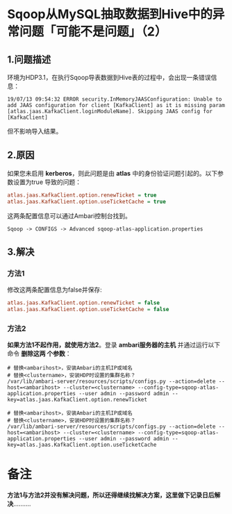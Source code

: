 Sqoop从MySQL抽取数据到Hive中的异常问题「可能不是问题」（2）
================================================================================
## 1.问题描述
环境为HDP3.1，在执行Sqoop导表数据到Hive表的过程中，会出现一条错误信息：
```
19/07/13 09:54:32 ERROR security.InMemoryJAASConfiguration: Unable to add JAAS configuration for client [KafkaClient] as it is missing param [atlas.jaas.KafkaClient.loginModuleName]. Skipping JAAS config for [KafkaClient]
```
但不影响导入结果。

## 2.原因
如果您未启用 **kerberos**，则此问题是由 **atlas** 中的身份验证问题引起的。以下参数设置为true
导致的问题：
```ini
atlas.jaas.KafkaClient.option.renewTicket = true
atlas.jaas.KafkaClient.option.useTicketCache = true
```
这两条配置信息可以通过Ambari控制台找到。
```
Sqoop -> CONFIGS -> Advanced sqoop-atlas-application.properties
```

## 3.解决

### 方法1
修改这两条配置信息为false并保存:
```ini
atlas.jaas.KafkaClient.option.renewTicket = false
atlas.jaas.KafkaClient.option.useTicketCache = false
```

### 方法2
**如果方法1不起作用，就使用方法2**。登录 **ambari服务器的主机** 并通过运行以下命令 **删除这两
个参数**：

```shell
# 替换<ambarihost>，安装Ambari的主机IP或域名
# 替换<clustername>，安装HDP时设置的集群名称？
/var/lib/ambari-server/resources/scripts/configs.py --action=delete --host=<ambarihost> --cluster=<clustername> --config-type=sqoop-atlas-application.properties --user admin --password admin --key=atlas.jaas.KafkaClient.option.renewTicket

# 替换<ambarihost>，安装Ambari的主机IP或域名
# 替换<clustername>，安装HDP时设置的集群名称？
/var/lib/ambari-server/resources/scripts/configs.py --action=delete --host=<ambarihost> --cluster=<clustername> --config-type=sqoop-atlas-application.properties --user admin --password admin --key=atlas.jaas.KafkaClient.option.useTicketCache 
```

# 备注
**方法1与方法2并没有解决问题，所以还得继续找解决方案，这里做下记录日后解决**..........